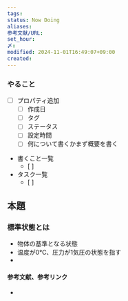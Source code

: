 ```yaml
---
tags: 
status: Now Doing
aliases: 
参考文献/URL: 
set_hour: 
〆: 
modified: 2024-11-01T16:49:07+09:00
created: 
---
```


### やること
- [ ] プロパティ追加
	- [ ] 作成日
	- [ ] タグ
	- [ ] ステータス
	- [ ] 設定時間
	- [ ] 何について書くかまず概要を書く
- 書くこと一覧
	- [ ] 
- タスク一覧
	- [ ] 
## 本題

### 標準状態とは
- 物体の基準となる状態
- 温度が0℃、圧力が1気圧の状態を指す
- 
#### 参考文献、参考リンク
- 